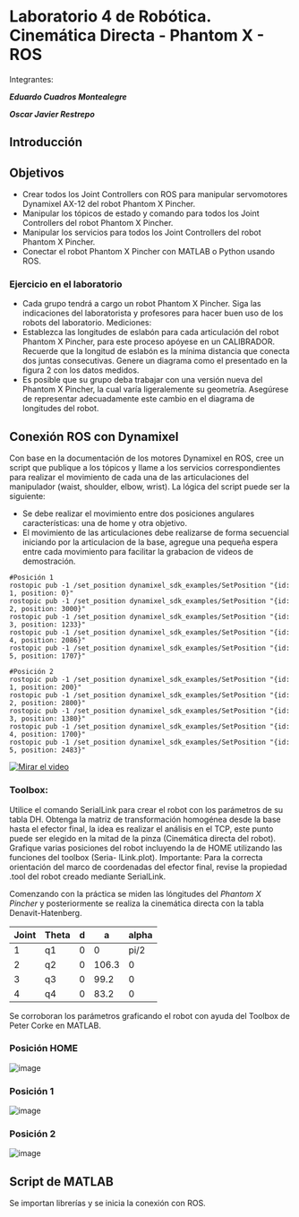 # Laboratorio 4 de Robótica. Cinemática Directa - Phantom X - ROS
Integrantes:

***Eduardo Cuadros Montealegre***

***Oscar Javier Restrepo***


## Introducción

## Objetivos
- Crear todos los Joint Controllers con ROS para manipular servomotores Dynamixel AX-12 del robot Phantom
X Pincher.
- Manipular los tópicos de estado y comando para todos los Joint Controllers del robot Phantom X Pincher.
- Manipular los servicios para todos los Joint Controllers del robot Phantom X Pincher.
- Conectar el robot Phantom X Pincher con MATLAB o Python usando ROS.

### Ejercicio en el laboratorio
- Cada grupo tendrá a cargo un robot Phantom X Pincher. Siga las indicaciones del laboratorista y profesores
para hacer buen uso de los robots del laboratorio.
Mediciones:
- Establezca las longitudes de eslabón para cada articulación del robot Phantom X Pincher, para este proceso
apóyese en un CALIBRADOR. Recuerde que la longitud de eslabón es la mı́nima distancia que conecta dos
juntas consecutivas. Genere un diagrama como el presentado en la figura 2 con los datos medidos.
- Es posible que su grupo deba trabajar con una versión nueva del Phantom X Pincher, la cual varı́a ligeralemente su geometrı́a. Asegúrese de representar adecuadamente este cambio en el diagrama de longitudes del robot.

## Conexión ROS con Dynamixel
Con base en la documentación de los motores Dynamixel en ROS, cree un script que publique a los tópicos
y llame a los servicios correspondientes para realizar el movimiento de cada una de las articulaciones del
manipulador (waist, shoulder, elbow, wrist). La lógica del script puede ser la siguiente:
- Se debe realizar el movimiento entre dos posiciones angulares caracterı́sticas: una de home y otra objetivo.
- El movimiento de las articulaciones debe realizarse de forma secuencial iniciando por la articulacion de
la base, agregue una pequeña espera entre cada movimiento para facilitar la grabacion de videos de
demostración.

```
#Posición 1
rostopic pub -1 /set_position dynamixel_sdk_examples/SetPosition "{id: 1, position: 0}"
rostopic pub -1 /set_position dynamixel_sdk_examples/SetPosition "{id: 2, position: 3000}"
rostopic pub -1 /set_position dynamixel_sdk_examples/SetPosition "{id: 3, position: 1233}"
rostopic pub -1 /set_position dynamixel_sdk_examples/SetPosition "{id: 4, position: 2086}"
rostopic pub -1 /set_position dynamixel_sdk_examples/SetPosition "{id: 5, position: 1707}"

#Posición 2
rostopic pub -1 /set_position dynamixel_sdk_examples/SetPosition "{id: 1, position: 200}"
rostopic pub -1 /set_position dynamixel_sdk_examples/SetPosition "{id: 2, position: 2800}"
rostopic pub -1 /set_position dynamixel_sdk_examples/SetPosition "{id: 3, position: 1380}"
rostopic pub -1 /set_position dynamixel_sdk_examples/SetPosition "{id: 4, position: 1700}"
rostopic pub -1 /set_position dynamixel_sdk_examples/SetPosition "{id: 5, position: 2483}"

```
[![Mirar el video](https://github.com/EdoCuadros/Lab1/blob/main/images/ros1.png)](https://youtu.be/--UTZC1VN2I)
### Toolbox:
Utilice el comando SerialLink para crear el robot con los parámetros de su tabla DH.
Obtenga la matriz de transformación homogénea desde la base hasta el efector final, la idea es realizar el
análisis en el TCP, este punto puede ser elegido en la mitad de la pinza (Cinemática directa del robot).
Grafique varias posiciones del robot incluyendo la de HOME utilizando las funciones del toolbox (Seria-
lLink.plot).
Importante: Para la correcta orientación del marco de coordenadas del efector final, revise la propiedad .tool
del robot creado mediante SerialLink.

Comenzando con la práctica se miden las lóngitudes del _Phantom X Pincher_ y posteriormente se realiza la cinemática directa con la tabla Denavit-Hatenberg.

| Joint | Theta | d | a | alpha |
| -------- | -------- | -------- | -------- | -------- |
| 1  | q1     | 0    | 0 | pi/2 |
| 2  | q2     | 0    | 106.3 | 0 |
| 3  | q3     | 0    | 99.2 | 0 
| 4  | q4     | 0    | 83.2 | 0 |

Se corroboran los parámetros graficando el robot con ayuda del Toolbox de Peter Corke en MATLAB.

### Posición HOME
![image](https://github.com/EdoCuadros/Lab4/assets/69473568/5912647e-29b2-45ff-b568-0651ec10a180)

### Posición 1
![image](https://github.com/EdoCuadros/Lab4/assets/69473568/8e9323a1-a5aa-4202-ad9d-c95a8d7696b9)

### Posición 2
![image](https://github.com/EdoCuadros/Lab4/assets/69473568/baaa5767-c5c7-4de9-9516-a683a8006dbd)




## Script de MATLAB

Se importan librerías y se inicia la conexión con ROS.
